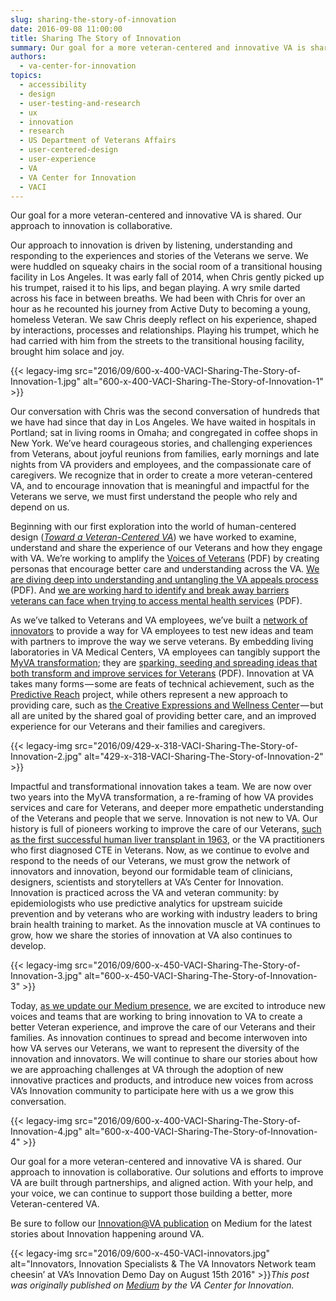 ```yaml
---
slug: sharing-the-story-of-innovation
date: 2016-09-08 11:00:00
title: Sharing The Story of Innovation
summary: Our goal for a more veteran-centered and innovative VA is shared. Our approach to innovation is collaborative. Our approach to innovation is driven by listening, understanding and responding to the experiences and stories of the Veterans we serve. We were huddled on squeaky chairs in the social room of a transitional housing facility in Los
authors:
  - va-center-for-innovation
topics:
  - accessibility
  - design
  - user-testing-and-research
  - ux
  - innovation
  - research
  - US Department of Veterans Affairs
  - user-centered-design
  - user-experience
  - VA
  - VA Center for Innovation
  - VACI
---
```


Our goal for a more veteran-centered and innovative VA is shared. Our approach to innovation is collaborative.

Our approach to innovation is driven by listening, understanding and responding to the experiences and stories of the Veterans we serve. We were huddled on squeaky chairs in the social room of a transitional housing facility in Los Angeles. It was early fall of 2014, when Chris gently picked up his trumpet, raised it to his lips, and began playing. A wry smile darted across his face in between breaths. We had been with Chris for over an hour as he recounted his journey from Active Duty to becoming a young, homeless Veteran. We saw Chris deeply reflect on his experience, shaped by interactions, processes and relationships. Playing his trumpet, which he had carried with him from the streets to the transitional housing facility, brought him solace and joy.

{{< legacy-img src="2016/09/600-x-400-VACI-Sharing-The-Story-of-Innovation-1.jpg" alt="600-x-400-VACI-Sharing-The-Story-of-Innovation-1" >}}

Our conversation with Chris was the second conversation of hundreds that we have had since that day in Los Angeles. We have waited in hospitals in Portland; sat in living rooms in Omaha; and congregated in coffee shops in New York. We’ve heard courageous stories, and challenging experiences from Veterans, about joyful reunions from families, early mornings and late nights from VA providers and employees, and the compassionate care of caregivers. We recognize that in order to create a more veteran-centered VA, and to encourage innovation that is meaningful and impactful for the Veterans we serve, we must first understand the people who rely and depend on us.

Beginning with our first exploration into the world of human-centered design ([_Toward a Veteran-Centered VA_](http://www.innovation.va.gov/docs/Toward_A_Veteran_Centered_VA_JULY2014.pdf)) we have worked to examine, understand and share the experience of our Veterans and how they engage with VA. We’re working to amplify the [Voices of Veterans](http://www.innovation.va.gov/docs/Voices_Of_Veterans_11_12_4.pdf) (PDF) by creating personas that encourage better care and understanding across the VA. [We are diving deep into understanding and untangling the VA appeals process](http://www.innovation.va.gov/docs/VOV_Appeals_FINAL_20160115-1.pdf) (PDF). And [we are working hard to identify and break away barriers veterans can face when trying to access mental health services](http://www.innovation.va.gov/docs/VeteranAccessToMentalHealthServices.pdf) (PDF).

As we’ve talked to Veterans and VA employees, we’ve built a [network of innovators](http://www.innovation.va.gov/innovatorsnetwork/) to provide a way for VA employees to test new ideas and team with partners to improve the way we serve veterans. By embedding living laboratories in VA Medical Centers, VA employees can tangibly support the [MyVA transformation](https://www.blogs.va.gov/VAntage/http:/www.blogs.va.gov/VAntage/category/postname/myva/); they are [sparking, seeding and spreading ideas that both transform and improve services for Veterans](http://www.innovation.va.gov/innovatorsnetwork/assets/files/SPARKSEEDSPREADFACTSHEET.pdf) (PDF). Innovation at VA takes many forms — some are feats of technical achievement, such as the [Predictive Reach](https://medium.com/@VAInnovation/perceptive-reach-putting-data-analytics-for-upstream-suicide-prevention-754e8b3aeff8?source=user_profile---------1-) project, while others represent a new approach to providing care, such as [the Creative Expressions and Wellness Center](https://medium.com/@VAInnovation/nothing-about-us-without-us-the-creative-expressions-and-wellness-center-97910de11c3f?source=user_profile---------7-) — but all are united by the shared goal of providing better care, and an improved experience for our Veterans and their families and caregivers.

{{< legacy-img src="2016/09/429-x-318-VACI-Sharing-The-Story-of-Innovation-2.jpg" alt="429-x-318-VACI-Sharing-The-Story-of-Innovation-2" >}}

Impactful and transformational innovation takes a team. We are now over two years into the MyVA transformation, a re-framing of how VA provides services and care for Veterans, and deeper more empathetic understanding of the Veterans and people that we serve. Innovation is not new to VA. Our history is full of pioneers working to improve the care of our Veterans, [such as the first successful human liver transplant in 1963](http://www.washingtondc.va.gov/about/history.asp), or the VA practitioners who first diagnosed CTE in Veterans. Now, as we continue to evolve and respond to the needs of our Veterans, we must grow the network of innovators and innovation, beyond our formidable team of clinicians, designers, scientists and storytellers at VA’s Center for Innovation. Innovation is practiced across the VA and veteran community: by epidemiologists who use predictive analytics for upstream suicide prevention and by veterans who are working with industry leaders to bring brain health training to market. As the innovation muscle at VA continues to grow, how we share the stories of innovation at VA also continues to develop.

{{< legacy-img src="2016/09/600-x-450-VACI-Sharing-The-Story-of-Innovation-3.jpg" alt="600-x-450-VACI-Sharing-The-Story-of-Innovation-3" >}}

Today, [as we update our Medium presence](https://medium.com/vainnovation), we are excited to introduce new voices and teams that are working to bring innovation to VA to create a better Veteran experience, and improve the care of our Veterans and their families. As innovation continues to spread and become interwoven into how VA serves our Veterans, we want to represent the diversity of the innovation and innovators. We will continue to share our stories about how we are approaching challenges at VA through the adoption of new innovative practices and products, and introduce new voices from across VA’s Innovation community to participate here with us a we grow this conversation.

{{< legacy-img src="2016/09/600-x-400-VACI-Sharing-The-Story-of-Innovation-4.jpg" alt="600-x-400-VACI-Sharing-The-Story-of-Innovation-4" >}}

Our goal for a more veteran-centered and innovative VA is shared. Our approach to innovation is collaborative. Our solutions and efforts to improve VA are built through partnerships, and aligned action. With your help, and your voice, we can continue to support those building a better, more Veteran-centered VA.

Be sure to follow our [Innovation@VA publication](https://medium.com/vainnovation) on Medium for the latest stories about Innovation happening around VA.

{{< legacy-img src="2016/09/600-x-450-VACI-innovators.jpg" alt="Innovators, Innovation Specialists & The VA Innovators Network team cheesin’ at VA’s Innovation Demo Day on August 15th 2016" >}}_This post was originally published on [Medium](https://medium.com/@VAInnovation) by the VA Center for Innovation._
